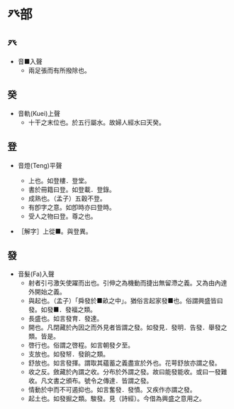# 癶部

## 癶

- 音■入聲
    - 兩足張而有所撥除也。

## 癸

- 音軌(Kuei)上聲
    - 十干之末位也。於五行屬水。故婦人經水曰天癸。

## 登

- 音燈(Teng)平聲
    - 上也。如登樓．登堂。
    - 書於冊籍曰登。如登載．登錄。
    - 成熟也。（孟子）五穀不登。
    - 有卽字之意。如卽時亦曰登時。
    - 受人之物曰登。尊之也。

- ［解字］上從■。與登異。

## 發

- 音髮(Fa)入聲
    - 射者引弓激矢使躍而出也。引伸之為機動而捷出無留滯之義。又為由內達外開始之義。
    - 與起也。（孟子）「舜發於■畝之中」。猶俗言起家發■也。俗謂興盛皆曰發。如發■．發福之類。
    - 長盛也。如言發育．發達。
    - 開也。凡閉藏於內因之而外見者皆謂之發。如發見．發明．告發．舉發之類。皆是。
    - 啓行也。俗謂之啓程。如言朝發夕至。
    - 支放也。如發帑．發餉之類。
    - 舒放也。如言發揮。謂取其蘊蓄之義盡宣於外也。花萼舒放亦謂之發。
    - 收之反。斂藏於內謂之收。分布於外謂之發。故曰能發能收。或曰一發難收。凡文書之頒布。號令之傳達．皆謂之發。
    - 情動於中而不可遏抑也。如言奮發．發憤。又疾作亦謂之發。
    - 起土也。如發掘之類。駿發。見（詩經）。今借為興盛之意用之。

